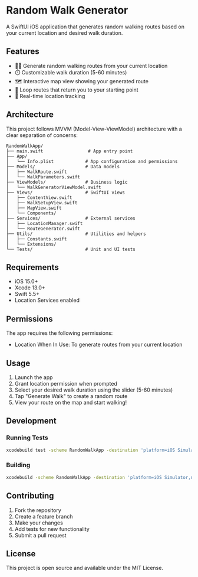 # Random Walk Generator

A SwiftUI iOS application that generates random walking routes based on your current location and desired walk duration.

## Features

- 🚶‍♂️ Generate random walking routes from your current location
- ⏱️ Customizable walk duration (5-60 minutes)
- 🗺️ Interactive map view showing your generated route
- 🔄 Loop routes that return you to your starting point
- 📍 Real-time location tracking

## Architecture

This project follows MVVM (Model-View-ViewModel) architecture with a clear separation of concerns:

```
RandomWalkApp/
├── main.swift                 # App entry point
├── App/
│   └── Info.plist            # App configuration and permissions
├── Models/                   # Data models
│   ├── WalkRoute.swift
│   └── WalkParameters.swift
├── ViewModels/               # Business logic
│   └── WalkGeneratorViewModel.swift
├── Views/                    # SwiftUI views
│   ├── ContentView.swift
│   ├── WalkSetupView.swift
│   ├── MapView.swift
│   └── Components/
├── Services/                 # External services
│   ├── LocationManager.swift
│   └── RouteGenerator.swift
├── Utils/                    # Utilities and helpers
│   ├── Constants.swift
│   └── Extensions/
└── Tests/                    # Unit and UI tests
```

## Requirements

- iOS 15.0+
- Xcode 13.0+
- Swift 5.5+
- Location Services enabled

## Permissions

The app requires the following permissions:
- Location When In Use: To generate routes from your current location

## Usage

1. Launch the app
2. Grant location permission when prompted
3. Select your desired walk duration using the slider (5-60 minutes)
4. Tap "Generate Walk" to create a random route
5. View your route on the map and start walking!

## Development

### Running Tests

```bash
xcodebuild test -scheme RandomWalkApp -destination 'platform=iOS Simulator,name=iPhone 14'
```

### Building

```bash
xcodebuild -scheme RandomWalkApp -destination 'platform=iOS Simulator,name=iPhone 14' build
```

## Contributing

1. Fork the repository
2. Create a feature branch
3. Make your changes
4. Add tests for new functionality
5. Submit a pull request

## License

This project is open source and available under the MIT License.
